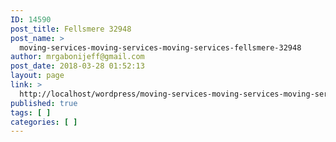 ```yaml
---
ID: 14590
post_title: Fellsmere 32948
post_name: >
  moving-services-moving-services-moving-services-fellsmere-32948
author: mrgabonijeff@gmail.com
post_date: 2018-03-28 01:52:13
layout: page
link: >
  http://localhost/wordpress/moving-services-moving-services-moving-services-fellsmere-32948/
published: true
tags: [ ]
categories: [ ]
---
```

